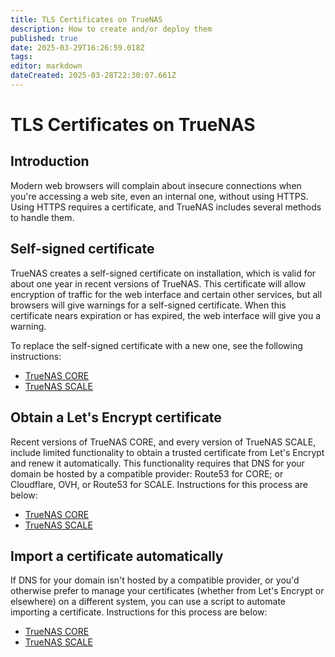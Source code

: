 ```yaml
---
title: TLS Certificates on TrueNAS
description: How to create and/or deploy them
published: true
date: 2025-03-29T16:26:59.018Z
tags: 
editor: markdown
dateCreated: 2025-03-28T22:30:07.661Z
---
```


# TLS Certificates on TrueNAS
## Introduction
Modern web browsers will complain about insecure connections when you're accessing a web site, even an internal one, without using HTTPS.  Using HTTPS requires a certificate, and TrueNAS includes several methods to handle them.
## Self-signed certificate
TrueNAS creates a self-signed certificate on installation, which is valid for about one year in recent versions of TrueNAS.  This certificate will allow encryption of traffic for the web interface and certain other services, but all browsers will give warnings for a self-signed certificate.  When this certificate nears expiration or has expired, the web interface will give you a warning.

To replace the self-signed certificate with a new one, see the following instructions:
* [TrueNAS CORE](/fester/maintain-truenas/selfsigned-core)
* [TrueNAS SCALE](/fester/maintain-truenas/selfsigned-scale)
## Obtain a Let's Encrypt certificate
Recent versions of TrueNAS CORE, and every version of TrueNAS SCALE, include limited functionality to obtain a trusted certificate from Let's Encrypt and renew it automatically.  This functionality requires that DNS for your domain be hosted by a compatible provider: Route53 for CORE; or Cloudflare, OVH, or Route53 for SCALE.  Instructions for this process are below:
* [TrueNAS CORE](/fester/maintain-truenas/letsencrypt-core)
* [TrueNAS SCALE](/fester/maintain-truenas/letsencrypt-scale)
## Import a certificate automatically
If DNS for your domain isn't hosted by a compatible provider, or you'd otherwise prefer to manage your certificates (whether from Let's Encrypt or elsewhere) on a different system, you can use a script to automate importing a certificate.  Instructions for this process are below:
* [TrueNAS CORE](/fester/maintain-truenas/script-cert-core)
* [TrueNAS SCALE](/fester/maintain-truenas/script-cert-scale)
